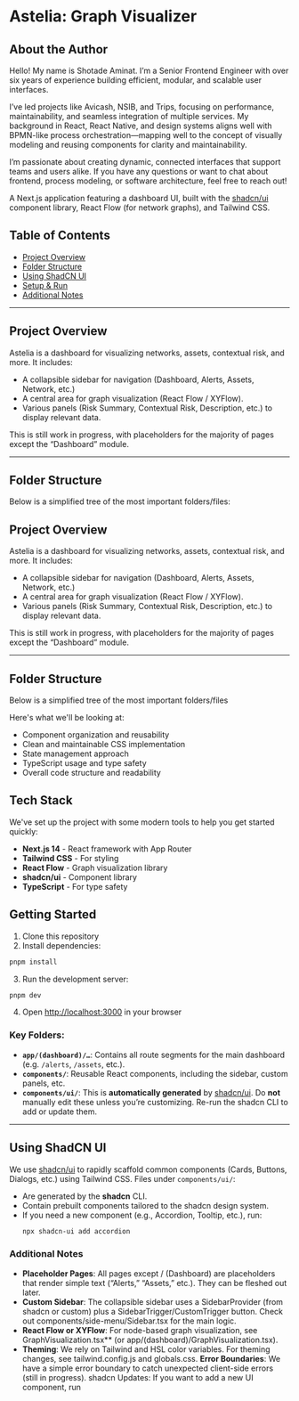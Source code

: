 # Astelia: Graph Visualizer


## About the Author

Hello! My name is Shotade Aminat. I’m a Senior Frontend Engineer with over six years of experience building efficient, modular, and scalable user interfaces. 

I’ve led projects like Avicash, NSIB, and Trips, focusing on performance, maintainability, and seamless integration of multiple services. My background in React, React Native, and design systems aligns well with BPMN-like process orchestration—mapping well to the concept of visually modeling and reusing components for clarity and maintainability. 

I’m passionate about creating dynamic, connected interfaces that support teams and users alike. If you have any questions or want to chat about frontend, process modeling, or software architecture, feel free to reach out!


A Next.js application featuring a dashboard UI, built with the [shadcn/ui](https://ui.shadcn.com/) component library, React Flow (for network graphs), and Tailwind CSS.

## **Table of Contents**

- [Project Overview](#project-overview)
- [Folder Structure](#folder-structure)
- [Using ShadCN UI](#using-shadcn-ui)
- [Setup & Run](#setup--run)
- [Additional Notes](#additional-notes)

---

## **Project Overview**

Astelia is a dashboard for visualizing networks, assets, contextual risk, and more. It includes:
- A collapsible sidebar for navigation (Dashboard, Alerts, Assets, Network, etc.)
- A central area for graph visualization (React Flow / XYFlow).
- Various panels (Risk Summary, Contextual Risk, Description, etc.) to display relevant data.

This is still work in progress, with placeholders for the majority of pages except the “Dashboard” module.

---

## **Folder Structure**

Below is a simplified tree of the most important folders/files:



## **Project Overview**

Astelia is a dashboard for visualizing networks, assets, contextual risk, and more. It includes:
- A collapsible sidebar for navigation (Dashboard, Alerts, Assets, Network, etc.)
- A central area for graph visualization (React Flow / XYFlow).
- Various panels (Risk Summary, Contextual Risk, Description, etc.) to display relevant data.

This is still work in progress, with placeholders for the majority of pages except the “Dashboard” module.

---

## **Folder Structure**

Below is a simplified tree of the most important folders/files

Here's what we'll be looking at:

- Component organization and reusability
- Clean and maintainable CSS implementation
- State management approach
- TypeScript usage and type safety
- Overall code structure and readability

## Tech Stack

We've set up the project with some modern tools to help you get started quickly:

- **Next.js 14** - React framework with App Router
- **Tailwind CSS** - For styling
- **React Flow** - Graph visualization library
- **shadcn/ui** - Component library
- **TypeScript** - For type safety

## Getting Started

1. Clone this repository
2. Install dependencies:
```bash
pnpm install
```

3. Run the development server:
```bash
pnpm dev
```

4. Open [http://localhost:3000](http://localhost:3000) in your browser


### Key Folders:

- **`app/(dashboard)/…`**: Contains all route segments for the main dashboard (e.g. `/alerts`, `/assets`, etc.).  
- **`components/`**: Reusable React components, including the sidebar, custom panels, etc.  
- **`components/ui/`**: This is **automatically generated** by [shadcn/ui](https://ui.shadcn.com/). Do **not** manually edit these unless you’re customizing. Re-run the shadcn CLI to add or update them.  

---

## **Using ShadCN UI**

We use [shadcn/ui](https://ui.shadcn.com/) to rapidly scaffold common components (Cards, Buttons, Dialogs, etc.) using Tailwind CSS. Files under `components/ui/`:

- Are generated by the **shadcn** CLI.  
- Contain prebuilt components tailored to the shadcn design system.  
- If you need a new component (e.g., Accordion, Tooltip, etc.), run:
  ```bash
  npx shadcn-ui add accordion

### Additional Notes
- **Placeholder Pages**: All pages except / (Dashboard) are placeholders that render simple text (“Alerts,” “Assets,” etc.). They can be fleshed out later.
- **Custom Sidebar**: The collapsible sidebar uses a SidebarProvider (from shadcn or custom) plus a SidebarTrigger/CustomTrigger button. Check out components/side-menu/Sidebar.tsx for the main logic.
- **React Flow or XYFlow**: For node-based graph visualization, see GraphVisualization.tsx** (or app/(dashboard)/GraphVisualization.tsx).
- **Theming**: We rely on Tailwind and HSL color variables. For theming changes, see tailwind.config.js and globals.css.
**Error Boundaries**: We have a simple error boundary to catch unexpected client-side errors (still in progress).
shadcn Updates: If you want to add a new UI component, run

